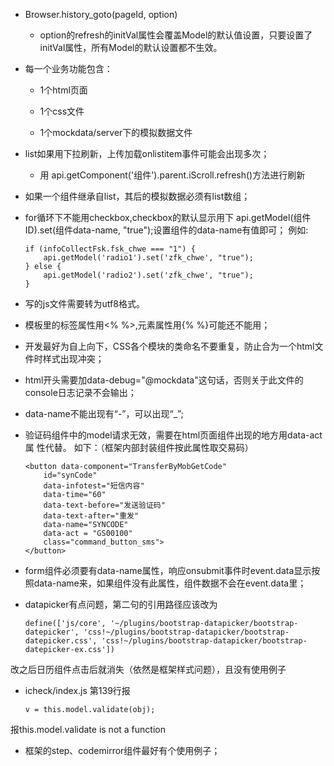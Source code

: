 - Browser.history_goto(pageId, option) 
    
    - option的refresh的initVal属性会覆盖Model的默认值设置，只要设置了initVal属性，所有Model的默认设置都不生效。

- 每一个业务功能包含：
    
    - 1个html页面
    
    - 1个css文件
    
    - 1个mockdata/server下的模拟数据文件

- list如果用下拉刷新，上传加载onlistitem事件可能会出现多次；

    - 用 api.getComponent('组件').parent.iScroll.refresh()方法进行刷新

- 如果一个组件继承自list，其后的模拟数据必须有list数组；

- for循环下不能用checkbox,checkbox的默认显示用下 api.getModel(组件ID).set(组件data-name, "true");设置组件的data-name有值即可；
例如:
 
    ```
    if (infoCollectFsk.fsk_chwe === "1") {
        api.getModel('radio1').set('zfk_chwe', "true");
    } else {
        api.getModel('radio2').set('zfk_chwe', "true");
    }
    ```
- 写的js文件需要转为utf8格式。

- 模板里的标签属性用<%  %>,元素属性用{% %}可能还不能用；
 
- 开发最好为自上向下，CSS各个模块的类命名不要重复，防止合为一个html文件时样式出现冲突；

- html开头需要加data-debug="@mockdata"这句话，否则关于此文件的console日志记录不会输出；

- data-name不能出现有“-”，可以出现“_”;

- 验证码组件中的model请求无效，需要在html页面组件出现的地方用data-act属
性代替。
如下：（框架内部封装组件按此属性取交易码）

    ```
    <button data-component="TransferByMobGetCode"
        id="synCode"
        data-infotest="短信内容"
        data-time="60"
        data-text-before="发送验证码"
        data-text-after="重发"
        data-name="SYNCODE"
        data-act = "GS00100"
        class="command_button_sms">
    </button>
    ```

- form组件必须要有data-name属性，响应onsubmit事件时event.data显示按照data-name来，如果组件没有此属性，组件数据不会在event.data里；



- datapicker有点问题，第二句的引用路径应该改为

    ```
    define(['js/core', '~/plugins/bootstrap-datapicker/bootstrap-datepicker', 'css!~/plugins/bootstrap-datapicker/bootstrap-datepicker.css', 'css!~/plugins/bootstrap-datapicker/bootstrap-datepicker-ex.css'])
    ```
改之后日历组件点击后就消失（依然是框架样式问题），且没有使用例子


- icheck/index.js 第139行报

    ```
    v = this.model.validate(obj);
    ```

报this.model.validate is not a function

- 框架的step、codemirror组件最好有个使用例子；
